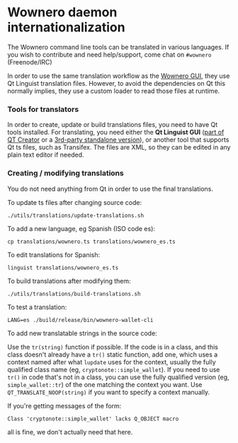 Wownero daemon internationalization
==================================

The Wownero command line tools can be translated in various languages. If you wish to contribute and need help/support, come chat on `#wownero` (Freenode/IRC)

In order to use the same translation workflow as the [Wownero GUI](https://github.com/wownero/wownero-gui), they use Qt Linguist translation files.  However, to avoid the dependencies on Qt this normally implies, they use a custom loader to read those files at runtime.

### Tools for translators

In order to create, update or build translations files, you need to have Qt tools installed. For translating, you need either the **Qt Linguist GUI** ([part of QT Creator](https://www.qt.io/download-open-source/#allDownloadsDiv-9) or a [3rd-party standalone version](https://github.com/lelegard/qtlinguist-installers/releases)), or another tool that supports Qt ts files, such as Transifex.  The files are XML, so they can be edited in any plain text editor if needed.

### Creating / modifying translations

You do not need anything from Qt in order to use the final translations.

To update ts files after changing source code:

    ./utils/translations/update-translations.sh

To add a new language, eg Spanish (ISO code es):

    cp translations/wownero.ts translations/wownero_es.ts

To edit translations for Spanish:

    linguist translations/wownero_es.ts

To build translations after modifying them:

    ./utils/translations/build-translations.sh

To test a translation:

    LANG=es ./build/release/bin/wownero-wallet-cli

To add new translatable strings in the source code:

Use the `tr(string)` function if possible. If the code is in a class, and this class doesn't already have a `tr()` static function, add one, which uses a context named after what `lupdate` uses for the context, usually the fully qualified class name (eg, `cryptonote::simple_wallet`).  If you need to use `tr()` in code that's not in a class, you can use the fully qualified version (eg, `simple_wallet::tr`) of the one matching the context you want. Use `QT_TRANSLATE_NOOP(string)` if you want to specify a context manually.

If you're getting messages of the form:

    Class 'cryptonote::simple_wallet' lacks Q_OBJECT macro

all is fine, we don't actually need that here.
